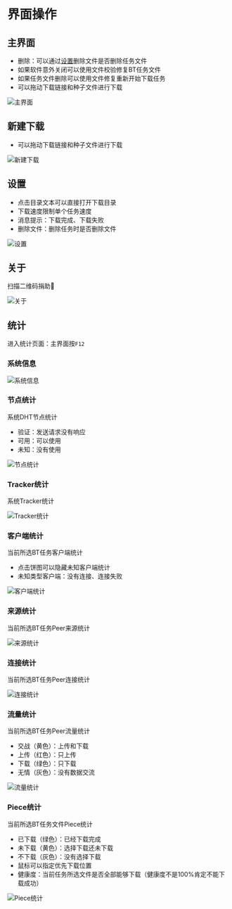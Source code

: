 # 界面操作

## 主界面

* 删除：可以通过[设置](#设置)删除文件是否删除任务文件
* 如果软件意外关闭可以使用文件校验修复BT任务文件
* 如果任务文件删除可以使用文件修复重新开始下载任务
* 可以拖动下载链接和种子文件进行下载

![主界面](.//gui/main.png "主界面")

## 新建下载

* 可以拖动下载链接和种子文件进行下载

![新建下载](.//gui/build.png "新建下载")

## 设置

* 点击目录文本可以直接打开下载目录
* 下载速度限制单个任务速度
* 消息提示：下载完成、下载失败
* 删除文件：删除任务时是否删除文件

![设置](.//gui/setting.png "设置")

## 关于

扫描二维码捐助🐒

![关于](.//gui/about.png "关于")

## 统计

进入统计页面：主界面按`F12`

### 系统信息

![系统信息](.//gui/statistics-system.png "系统信息")

### 节点统计

系统DHT节点统计

* 验证：发送请求没有响应
* 可用：可以使用
* 未知：没有使用

![节点统计](.//gui/statistics-node.png "节点统计")

### Tracker统计

系统Tracker统计

![Tracker统计](.//gui/statistics-tracker.png "Tracker统计")

### 客户端统计

当前所选BT任务客户端统计

* 点击饼图可以隐藏未知客户端统计
* 未知类型客户端：没有连接、连接失败

![客户端统计](.//gui/statistics-client.png "客户端统计")

### 来源统计

当前所选BT任务Peer来源统计

![来源统计](.//gui/statistics-source.png "来源统计")

### 连接统计

当前所选BT任务Peer连接统计

![连接统计](.//gui/statistics-connect.png "连接统计")

### 流量统计

当前所选BT任务Peer流量统计

* 交战（黄色）：上传和下载
* 上传（红色）：只上传
* 下载（绿色）：只下载
* 无情（灰色）：没有数据交流

![流量统计](.//gui/statistics-traffic.png "流量统计")

### Piece统计

当前所选BT任务文件Piece统计

* 已下载（绿色）：已经下载完成
* 未下载（黄色）：选择下载还未下载
* 不下载（灰色）：没有选择下载
* 鼠标可以指定优先下载位置
* 健康度：当前任务所选文件是否全部能够下载（健康度不是100%肯定不能下载成功）

![Piece统计](.//gui/statistics-piece.png "Piece统计")
